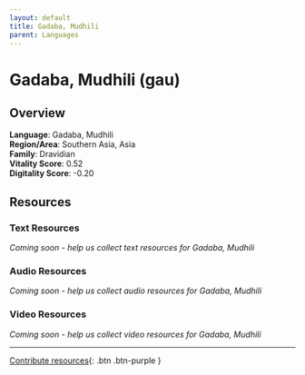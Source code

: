 ```yaml
---
layout: default
title: Gadaba, Mudhili
parent: Languages
---
```


# Gadaba, Mudhili (gau)

## Overview

**Language**: Gadaba, Mudhili  
**Region/Area**: Southern Asia, Asia  
**Family**: Dravidian  
**Vitality Score**: 0.52  
**Digitality Score**: -0.20  

## Resources

### Text Resources
*Coming soon - help us collect text resources for Gadaba, Mudhili*

### Audio Resources
*Coming soon - help us collect audio resources for Gadaba, Mudhili*

### Video Resources
*Coming soon - help us collect video resources for Gadaba, Mudhili*

---

[Contribute resources](https://fairtrain.github.io/){: .btn .btn-purple }
